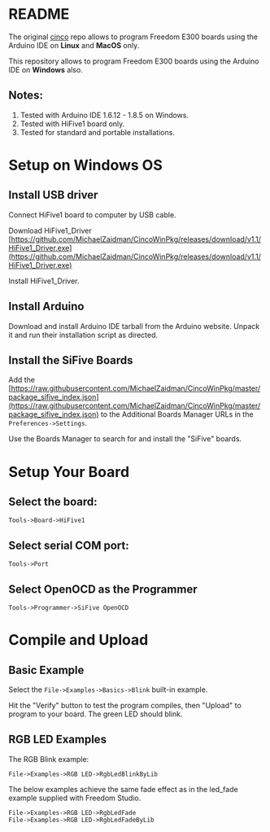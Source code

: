 # README #

The original [cinco](https://github.com/sifive/cinco) repo allows to program Freedom E300 boards using the Arduino IDE on **Linux** and **MacOS** only.

This repository allows to program Freedom E300 boards using the Arduino IDE on **Windows** also.

## Notes: ##
1. Tested with Arduino IDE 1.6.12 - 1.8.5 on Windows.
2. Tested with HiFive1 board only.
3. Tested for standard and portable installations.

# Setup on Windows OS #

## Install USB driver

Connect HiFive1 board to computer by USB cable.

Download HiFive1_Driver [https://github.com/MichaelZaidman/CincoWinPkg/releases/download/v1.1/HiFive1_Driver.exe](https://github.com/MichaelZaidman/CincoWinPkg/releases/download/v1.1/HiFive1_Driver.exe)

Install HiFive1_Driver.

## Install Arduino ##

Download and install Arduino IDE tarball from the Arduino website. Unpack it and run their installation script as directed.

## Install the SiFive Boards ##

Add the [https://raw.githubusercontent.com/MichaelZaidman/CincoWinPkg/master/package_sifive_index.json](https://raw.githubusercontent.com/MichaelZaidman/CincoWinPkg/master/package_sifive_index.json)
to the Additional Boards Manager URLs in the `Preferences->Settings`.

Use the Boards Manager to search for and install the "SiFive" boards.

# Setup Your Board #

## Select the board: ##
```
Tools->Board->HiFive1
```
## Select serial COM port: ##
```
Tools->Port
```

## Select OpenOCD as the Programmer ##
```
Tools->Programmer->SiFive OpenOCD
```

# Compile and Upload #

## Basic Example ##

Select the `File->Examples->Basics->Blink` built-in example.

Hit the "Verify" button to test the program compiles,
then "Upload" to program to your board. The green LED should blink.

## RGB LED Examples ##

The RGB Blink example:
```
File->Examples->RGB LED->RgbLedBlinkByLib
```

The below examples achieve the same fade effect as in the led_fade example supplied with Freedom Studio.
```
File->Examples->RGB LED->RgbLedFade
File->Examples->RGB LED->RgbLedFadeByLib
```

